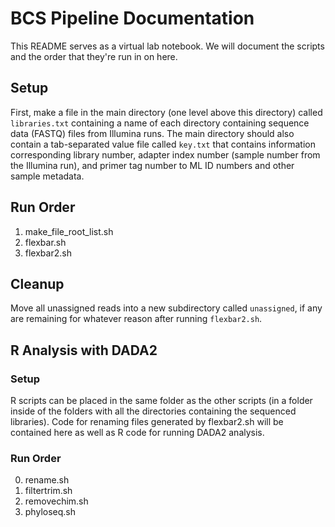 # BCS Pipeline Documentation

This README serves as a virtual lab notebook. We will document the scripts and the order that they're run in on here.

## Setup
First, make a file in the main directory (one level above this directory) called `libraries.txt` containing a name of each directory containing sequence data (FASTQ) files from Illumina runs.
The main directory should also contain a tab-separated value file called `key.txt` that contains information corresponding library number, adapter index number (sample number from the Illumina run), and primer tag number to ML ID numbers and other sample metadata.

## Run Order
1. make\_file\_root\_list.sh
2. flexbar.sh
3. flexbar2.sh

## Cleanup
Move all unassigned reads into a new subdirectory called `unassigned`, if any are remaining for whatever reason after running `flexbar2.sh`.

## R Analysis with DADA2
### Setup
R scripts can be placed in the same folder as the other scripts (in a folder inside of the folders with all the directories containing the sequenced libraries). Code for renaming files generated by flexbar2.sh will be contained here as well as R code for running DADA2 analysis.

### Run Order
0. rename.sh
1. filtertrim.sh
2. removechim.sh
3. phyloseq.sh
